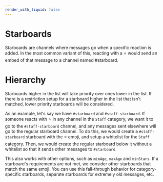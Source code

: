 ```yaml
---
render_with_liquid: false
---
```


# Starboards

Starboards are channels where messages go when a specific reaction is added. In the most common variant of this, reacting with a ⭐ would send an embed of that message to a channel named #starboard.

# Hierarchy

Starboards higher in the list will take priority over ones lower in the list. If there is a restriction setup for a starboard higher in the list that isn't matched, lower priority starboards will be considered.

As an example, let's say we have `#starboard` and `#staff-starboard`. If someone reacts with ⭐ in any channel in the `Staff` category, we want it to go to the `#staff-starboard` channel, and any messages sent elsewhere will go to the regular starboard channel. To do this, we would create a `#staff-starboard` starboard with the ⭐ emoji, and setup a whitelist for the `Staff` category. Then, we would create the regular starboard below it without a whitelist so that it sends other messages to `#starboard`.

This also works with other options, such as `minAge`, `maxAge` and `minStars`. If a starboard's requirements are not met, we consider other starboards that match the same emoji. You can use this fall-through behavior for category-specific starboards, separate starboards for extremely old messages, etc.
